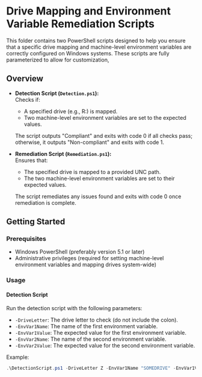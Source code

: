 # Drive Mapping and Environment Variable Remediation Scripts

This folder contains two PowerShell scripts designed to help you ensure that a specific drive mapping and machine-level environment variables are correctly configured on Windows systems. These scripts are fully parameterized to allow for customization, 

## Overview

- **Detection Script (`Detection.ps1`):**  
  Checks if:
  - A specified drive (e.g., R:) is mapped.
  - Two machine-level environment variables are set to the expected values.

  The script outputs "Compliant" and exits with code 0 if all checks pass; otherwise, it outputs "Non-compliant" and exits with code 1.

- **Remediation Script (`Remediation.ps1`):**  
  Ensures that:
  - The specified drive is mapped to a provided UNC path.
  - The two machine-level environment variables are set to their expected values.

  The script remediates any issues found and exits with code 0 once remediation is complete.

## Getting Started

### Prerequisites

- Windows PowerShell (preferably version 5.1 or later)
- Administrative privileges (required for setting machine-level environment variables and mapping drives system-wide)

### Usage

#### Detection Script

Run the detection script with the following parameters:

- `-DriveLetter`: The drive letter to check (do not include the colon).
- `-EnvVar1Name`: The name of the first environment variable.
- `-EnvVar1Value`: The expected value for the first environment variable.
- `-EnvVar2Name`: The name of the second environment variable.
- `-EnvVar2Value`: The expected value for the second environment variable.

Example:
```powershell
.\DetectionScript.ps1 -DriveLetter Z -EnvVar1Name "SOMEDRIVE" -EnvVar1Value "P" -EnvVar2Name "PowerBI_root" -EnvVar2Value "YES"
